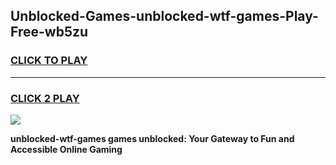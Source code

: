 
## Unblocked-Games-unblocked-wtf-games-Play-Free-wb5zu
<h3>
<a href="https://premium76.site?title=unblocked-wtf-games&ref=22A">CLICK TO PLAY</a></h3>
<hr>

<h3>
<a href="https://premium76.site?title=unblocked-wtf-games&ref=22A">CLICK 2 PLAY</a>
  
</h3>

<a href="https://premium76.site?title=unblocked-wtf-games&ref=22A"><img src="https://clearcache.store/games.png"></a>


**unblocked-wtf-games games unblocked: Your Gateway to Fun and Accessible Online Gaming**
